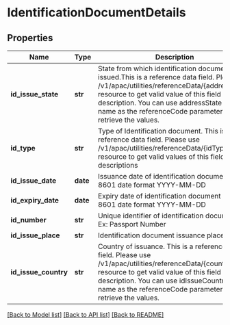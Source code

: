 # IdentificationDocumentDetails

## Properties
Name | Type | Description | Notes
------------ | ------------- | ------------- | -------------
**id_issue_state** | **str** | State from which identification document was issued.This is a reference data field. Please use /v1/apac/utilities/referenceData/{addressState} resource to get valid value of this field with description. You can use addressState field name as the referenceCode parameter to retrieve the values. | [optional] 
**id_type** | **str** | Type of Identification document. This is a reference data field. Please use /v1/apac/utilities/referenceData/{idType} resource to get valid values of this field with descriptions | [optional] 
**id_issue_date** | **date** | Issuance date of identification document in ISO 8601 date format YYYY-MM-DD | [optional] 
**id_expiry_date** | **date** | Expiry date of identification document in ISO 8601 date format YYYY-MM-DD | [optional] 
**id_number** | **str** | Unique identifier of identification document. Ex: Passport Number | [optional] 
**id_issue_place** | **str** | Identification document issuance place | [optional] 
**id_issue_country** | **str** | Country of issuance. This is a reference data field. Please use /v1/apac/utilities/referenceData/{country} resource to get valid value of this field with description. You can use idIssueCountry field name as the referenceCode parameter to retrieve the values. | [optional] 

[[Back to Model list]](../README.md#documentation-for-models) [[Back to API list]](../README.md#documentation-for-api-endpoints) [[Back to README]](../README.md)

